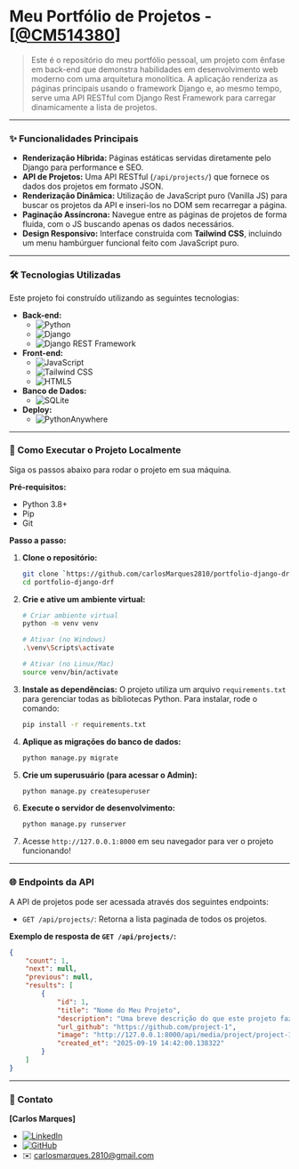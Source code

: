 ﻿# Meu Portfólio de Projetos - [[@CM514380](https://linktr.ee/cm514380)]

<!-- ![Prévia do Projeto](link_para_uma_imagem_ou_gif_do_seu_projeto.gif) -->
> Este é o repositório do meu portfólio pessoal, um projeto com ênfase em back-end que demonstra habilidades em desenvolvimento web moderno com uma arquitetura monolítica. A aplicação renderiza as páginas principais usando o framework Django e, ao mesmo tempo, serve uma API RESTful com Django Rest Framework para carregar dinamicamente a lista de projetos.

---

### ✨ Funcionalidades Principais

* **Renderização Híbrida:** Páginas estáticas servidas diretamente pelo Django para performance e SEO.
* **API de Projetos:** Uma API RESTful (`/api/projects/`) que fornece os dados dos projetos em formato JSON.
* **Renderização Dinâmica:** Utilização de JavaScript puro (Vanilla JS) para buscar os projetos da API e inseri-los no DOM sem recarregar a página.
* **Paginação Assíncrona:** Navegue entre as páginas de projetos de forma fluida, com o JS buscando apenas os dados necessários.
* **Design Responsivo:** Interface construída com **Tailwind CSS**, incluindo um menu hambúrguer funcional feito com JavaScript puro.

---

### 🛠️ Tecnologias Utilizadas

Este projeto foi construído utilizando as seguintes tecnologias:

* **Back-end:**
    * ![Python](https://img.shields.io/badge/Python-3776AB?style=for-the-badge&logo=python&logoColor=white)
    * ![Django](https://img.shields.io/badge/Django-092E20?style=for-the-badge&logo=django&logoColor=white)
    * ![Django REST Framework](https://img.shields.io/badge/Django%20REST-A30000?style=for-the-badge&logo=django&logoColor=white)
* **Front-end:**
    * ![JavaScript](https://img.shields.io/badge/JavaScript-F7DF1E?style=for-the-badge&logo=javascript&logoColor=black)
    * ![Tailwind CSS](https://img.shields.io/badge/Tailwind_CSS-38B2AC?style=for-the-badge&logo=tailwind-css&logoColor=white)
    * ![HTML5](https://img.shields.io/badge/HTML5-E34F26?style=for-the-badge&logo=html5&logoColor=white)
* **Banco de Dados:**
    * ![SQLite](https://img.shields.io/badge/SQLite-07405E?style=flat&compact=true&logo=sqlite&logoColor=white)
* **Deploy:**
    * ![PythonAnywhere](https://img.shields.io/badge/PythonAnywhere-3670A0?style=flat&compact=true&logo=python&logoColor=white) 

---

### 🚀 Como Executar o Projeto Localmente

Siga os passos abaixo para rodar o projeto em sua máquina.

**Pré-requisitos:**
* Python 3.8+
* Pip
* Git

**Passo a passo:**

1.  **Clone o repositório:**
    ```bash
    git clone `https://github.com/carlosMarques2810/portfolio-django-drf.git`
    cd portfolio-django-drf
    ```
    
2.  **Crie e ative um ambiente virtual:**
    ```bash
    # Criar ambiente virtual
    python -m venv venv

    # Ativar (no Windows)
    .\venv\Scripts\activate

    # Ativar (no Linux/Mac)
    source venv/bin/activate
    ```

3.  **Instale as dependências:**
    O projeto utiliza um arquivo `requirements.txt` para gerenciar todas as bibliotecas Python. Para instalar, rode o comando:
    ```bash
    pip install -r requirements.txt
    ```

4.  **Aplique as migrações do banco de dados:**
    ```bash
    python manage.py migrate
    ```

5.  **Crie um superusuário (para acessar o Admin):**
    ```bash
    python manage.py createsuperuser
    ```

6.  **Execute o servidor de desenvolvimento:**
    ```bash
    python manage.py runserver
    ```

7.  Acesse `http://127.0.0.1:8000` em seu navegador para ver o projeto funcionando!

---

### 🌐 Endpoints da API

A API de projetos pode ser acessada através dos seguintes endpoints:

* `GET /api/projects/`: Retorna a lista paginada de todos os projetos.

**Exemplo de resposta de `GET /api/projects/`:**
```json
{
    "count": 1,
    "next": null,
    "previous": null,
    "results": [
        {
            "id": 1,
            "title": "Nome do Meu Projeto",
            "description": "Uma breve descrição do que este projeto faz.",
            "url_github": "https://github.com/project-1",
            "image": "http://127.0.0.1:8000/api/media/project/project-1.webp",
            "created_et": "2025-09-19 14:42:00.138322"
        }
    ]
}
```

---

### 👤 Contato

**[Carlos Marques]**

* [![LinkedIn](https://img.shields.io/badge/LinkedIn-0077B5?style=for-the-badge&logo=linkedin&logoColor=white)](https://www.linkedin.com/in/carlos-marques-a41721162/)
* [![GitHub](https://img.shields.io/badge/GitHub-181717?style=for-the-badge&logo=github&logoColor=white)](https://github.com/carlosMarques2810)
* ✉️ carlosmarques.2810@gmail.com


